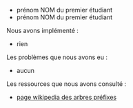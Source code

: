 - prénom NOM du premier étudiant
- prénom NOM du premier étudiant

Nous avons implémenté :

- rien


Les problèmes que nous avons eu :

- aucun


Les ressources que nous avons consulté :

- [page wikipedia des arbres préfixes](<https://fr.wikipedia.org/wiki/Trie_(informatique)>)